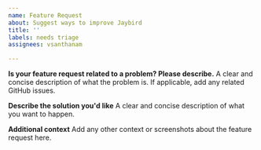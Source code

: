```yaml
---
name: Feature Request
about: Suggest ways to improve Jaybird
title: ''
labels: needs triage
assignees: vsanthanam

---
```


**Is your feature request related to a problem? Please describe.**
A clear and concise description of what the problem is. If applicable, add any related GitHub issues.

**Describe the solution you'd like**
A clear and concise description of what you want to happen.

**Additional context**
Add any other context or screenshots about the feature request here.
